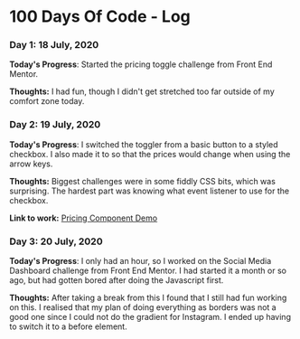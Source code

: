 # 100 Days Of Code - Log

### Day 1: 18 July, 2020

**Today's Progress**: Started the pricing toggle challenge from Front End Mentor. 

**Thoughts:** I had fun, though I didn't get stretched too far outside of my comfort zone today.

### Day 2: 19 July, 2020

**Today's Progress**: I switched the toggler from a basic button to a styled checkbox. I also made it to so that the prices would change when using the arrow keys.

**Thoughts:** Biggest challenges were in some fiddly CSS bits, which was surprising. The hardest part was knowing what event listener to use for the checkbox. 

**Link to work:** [Pricing Component Demo](https://darknessflowers.github.io/Pricing-Toggle/)

### Day 3: 20 July, 2020

**Today's Progress**: I only had an hour, so I worked on the Social Media Dashboard challenge from Front End Mentor. I had started it a month or so ago, but had gotten bored after doing the Javascript first. 

**Thoughts:** After taking a break from this I found that I still had fun working on this. I realised that my plan of doing everything as borders was not a good one since I could not do the gradient for Instagram. I ended up having to switch it to a before element.
<!-- 
### Day 0: February 30, 2016 (Example 2)
##### (delete me or comment me out)

**Today's Progress**: Fixed CSS, worked on canvas functionality for the app.

**Thoughts**: I really struggled with CSS, but, overall, I feel like I am slowly getting better at it. Canvas is still new for me, but I managed to figure out some basic functionality.

**Link(s) to work**: [Calculator App](http://www.example.com)


### Day 1: June 27, Monday

**Today's Progress**: I've gone through many exercises on FreeCodeCamp.

**Thoughts** I've recently started coding, and it's a great feeling when I finally solve an algorithm challenge after a lot of attempts and hours spent.

**Link(s) to work**
1. [Find the Longest Word in a String](https://www.freecodecamp.com/challenges/find-the-longest-word-in-a-string)
2. [Title Case a Sentence](https://www.freecodecamp.com/challenges/title-case-a-sentence) -->
